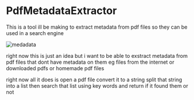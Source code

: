 # PdfMetadataExtractor
This is a tool ill be making to extract metadata from pdf files so they can be used in a search engine


![medadata](https://user-images.githubusercontent.com/84602650/141829367-b977ff28-57ba-4094-b108-736d79a2c690.png)

right now this is just an idea but i want to be able to exstract metadata from pdf files that dont have metadata on them
eg files from the internet or downloaded pdfs or homemade pdf files

right now all it does is open a pdf file convert it to a string split that string into a list then search that list
using key words and return if it found them or not

